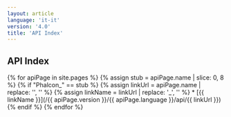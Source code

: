 ```yaml
---
layout: article
language: 'it-it'
version: '4.0'
title: 'API Index'
---
```

## API Index

{% for apiPage in site.pages %} {% assign stub = apiPage.name | slice: 0, 8 %} {% if "Phalcon_" == stub %} {% assign linkUrl = apiPage.name | replace: '', '' %} {% assign linkName = linkUrl | replace: '_', '\' %} * [{{ linkName }}](/{{ apiPage.version }}/{{ apiPage.language }}/api/{{ linkUrl }}) {% endif %} {% endfor %}